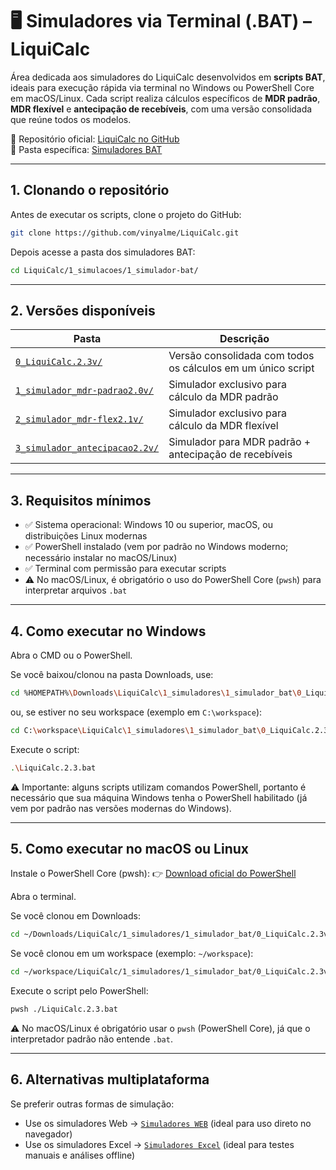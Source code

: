 # 🖥️ Simuladores via Terminal (.BAT) – LiquiCalc

Área dedicada aos simuladores do LiquiCalc desenvolvidos em **scripts BAT**, ideais para execução rápida via terminal no Windows ou PowerShell Core em macOS/Linux. Cada script realiza cálculos específicos de **MDR padrão**, **MDR flexível** e **antecipação de recebíveis**, com uma versão consolidada que reúne todos os modelos.

📂 Repositório oficial: [LiquiCalc no GitHub](https://github.com/vinyalme/LiquiCalc)  
📂 Pasta específica: [Simuladores BAT](https://github.com/vinyalme/LiquiCalc/tree/main/1_simuladores/1_simulador_bat)

---

## 1. Clonando o repositório

Antes de executar os scripts, clone o projeto do GitHub:

```bash
git clone https://github.com/vinyalme/LiquiCalc.git
```

Depois acesse a pasta dos simuladores BAT:

```bash
cd LiquiCalc/1_simulacoes/1_simulador-bat/
```

---

## 2. Versões disponíveis

| Pasta | Descrição |
|-------|-----------|
| [`0_LiquiCalc.2.3v/`](https://github.com/vinyalme/LiquiCalc/tree/main/1_simuladores/1_simulador_bat/0_LiquiCalc.2.3v) | Versão consolidada com todos os cálculos em um único script |
| [`1_simulador_mdr-padrao2.0v/`](https://github.com/vinyalme/LiquiCalc/tree/main/1_simuladores/1_simulador_bat/1_simulador_mdr-padrao2.0v) | Simulador exclusivo para cálculo da MDR padrão |
| [`2_simulador_mdr-flex2.1v/`](https://github.com/vinyalme/LiquiCalc/tree/main/1_simuladores/1_simulador_bat/2_simulador_mdr-flex2.1v) | Simulador exclusivo para cálculo da MDR flexível |
| [`3_simulador_antecipacao2.2v/`](https://github.com/vinyalme/LiquiCalc/tree/main/1_simuladores/1_simulador_bat/3_simulador_antecipacao2.2v) | Simulador para MDR padrão + antecipação de recebíveis |

---

## 3. Requisitos mínimos

- ✅ Sistema operacional: Windows 10 ou superior, macOS, ou distribuições Linux modernas
- ✅ PowerShell instalado (vem por padrão no Windows moderno; necessário instalar no macOS/Linux)
- ✅ Terminal com permissão para executar scripts
- ⚠️ No macOS/Linux, é obrigatório o uso do PowerShell Core (`pwsh`) para interpretar arquivos `.bat`

---

## 4. Como executar no Windows

Abra o CMD ou o PowerShell.

Se você baixou/clonou na pasta Downloads, use:

```bash
cd %HOMEPATH%\Downloads\LiquiCalc\1_simuladores\1_simulador_bat\0_LiquiCalc.2.3v
```

ou, se estiver no seu workspace (exemplo em `C:\workspace`):

```bash
cd C:\workspace\LiquiCalc\1_simuladores\1_simulador_bat\0_LiquiCalc.2.3v
```

Execute o script:

```bash
.\LiquiCalc.2.3.bat
```

⚠️ Importante: alguns scripts utilizam comandos PowerShell, portanto é necessário que sua máquina Windows tenha o PowerShell habilitado (já vem por padrão nas versões modernas do Windows).

---

## 5. Como executar no macOS ou Linux

Instale o PowerShell Core (pwsh): 👉 [Download oficial do PowerShell](https://github.com/PowerShell/PowerShell)

Abra o terminal.

Se você clonou em Downloads:

```bash
cd ~/Downloads/LiquiCalc/1_simuladores/1_simulador_bat/0_LiquiCalc.2.3v
```

Se você clonou em um workspace (exemplo: `~/workspace`):

```bash
cd ~/workspace/LiquiCalc/1_simuladores/1_simulador_bat/0_LiquiCalc.2.3v
```

Execute o script pelo PowerShell:

```bash
pwsh ./LiquiCalc.2.3.bat
```

⚠️ No macOS/Linux é obrigatório usar o `pwsh` (PowerShell Core), já que o interpretador padrão não entende `.bat`.

---

## 6. Alternativas multiplataforma

Se preferir outras formas de simulação:

- Use os simuladores Web → [`Simuladores WEB`](https://github.com/vinyalme/LiquiCalc/tree/main/1_simuladores/2_simulador_web) (ideal para uso direto no navegador)
- Use os simuladores Excel → [`Simuladores Excel`](https://github.com/vinyalme/LiquiCalc/tree/main/1_simuladores/0_excel) (ideal para testes manuais e análises offline)

